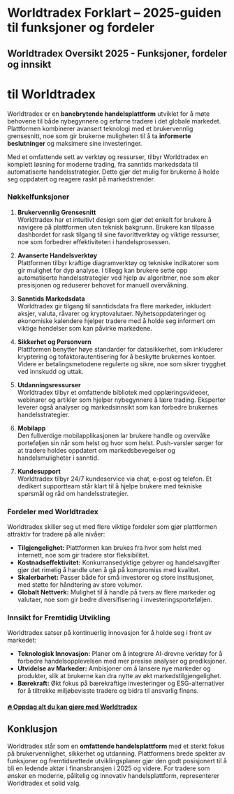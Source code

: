 # Worldtradex Forklart – 2025-guiden til funksjoner og fordeler
## Worldtradex Oversikt 2025 - Funksjoner, fordeler og innsikt

#  til Worldtradex  
Worldtradex er en **banebrytende handelsplattform** utviklet for å møte behovene til både nybegynnere og erfarne tradere i det globale markedet. Plattformen kombinerer avansert teknologi med et brukervennlig grensesnitt, noe som gir brukerne muligheten til å ta **informerte beslutninger** og maksimere sine investeringer.

Med et omfattende sett av verktøy og ressurser, tilbyr Worldtradex en komplett løsning for moderne trading, fra sanntids markedsdata til automatiserte handelsstrategier. Dette gjør det mulig for brukerne å holde seg oppdatert og reagere raskt på markedstrender.

### Nøkkelfunksjoner  

1. **Brukervennlig Grensesnitt**  
Worldtradex har et intuitivt design som gjør det enkelt for brukere å navigere på plattformen uten teknisk bakgrunn. Brukere kan tilpasse dashbordet for rask tilgang til sine favorittverktøy og viktige ressurser, noe som forbedrer effektiviteten i handelsprosessen.

2. **Avanserte Handelsverktøy**  
Plattformen tilbyr kraftige diagramverktøy og tekniske indikatorer som gir mulighet for dyp analyse. I tillegg kan brukere sette opp automatiserte handelsstrategier ved hjelp av algoritmer, noe som øker presisjonen og reduserer behovet for manuell overvåkning.

3. **Sanntids Markedsdata**  
Worldtradex gir tilgang til sanntidsdata fra flere markeder, inkludert aksjer, valuta, råvarer og kryptovalutaer. Nyhetsoppdateringer og økonomiske kalendere hjelper tradere med å holde seg informert om viktige hendelser som kan påvirke markedene.

4. **Sikkerhet og Personvern**  
Plattformen benytter høye standarder for datasikkerhet, som inkluderer kryptering og tofaktorautentisering for å beskytte brukernes kontoer. Videre er betalingsmetodene regulerte og sikre, noe som sikrer trygghet ved innskudd og uttak.

5. **Utdanningsressurser**  
Worldtradex tilbyr et omfattende bibliotek med opplæringsvideoer, webinarer og artikler som hjelper nybegynnere å lære trading. Eksperter leverer også analyser og markedsinnsikt som kan forbedre brukernes handelsstrategier.

6. **Mobilapp**  
Den fullverdige mobilapplikasjonen lar brukere handle og overvåke porteføljen sin når som helst og hvor som helst. Push-varsler sørger for at tradere holdes oppdatert om markedsbevegelser og handelsmuligheter i sanntid.

7. **Kundesupport**  
Worldtradex tilbyr 24/7 kundeservice via chat, e-post og telefon. Et dedikert supportteam står klart til å hjelpe brukere med tekniske spørsmål og råd om handelsstrategier.

### Fordeler med Worldtradex  

Worldtradex skiller seg ut med flere viktige fordeler som gjør plattformen attraktiv for tradere på alle nivåer:

- **Tilgjengelighet:** Plattformen kan brukes fra hvor som helst med internett, noe som gir tradere stor fleksibilitet.
- **Kostnadseffektivitet:** Konkurransedyktige gebyrer og handelsavgifter gjør det rimelig å handle uten å gå på kompromiss med kvalitet.
- **Skalerbarhet:** Passer både for små investorer og store institusjoner, med støtte for håndtering av store volumer.
- **Globalt Nettverk:** Mulighet til å handle på tvers av flere markeder og valutaer, noe som gir bedre diversifisering i investeringsporteføljen.

### Innsikt for Fremtidig Utvikling  

Worldtradex satser på kontinuerlig innovasjon for å holde seg i front av markedet:

- **Teknologisk Innovasjon:** Planer om å integrere AI-drevne verktøy for å forbedre handelsopplevelsen med mer presise analyser og prediksjoner.
- **Utvidelse av Markeder:** Ambisjoner om å lansere nye markeder og produkter, slik at brukerne kan dra nytte av økt markedstilgjengelighet.
- **Bærekraft:** Økt fokus på bærekraftige investeringer og ESG-alternativer for å tiltrekke miljøbevisste tradere og bidra til ansvarlig finans.

#### [🔥 Oppdag alt du kan gjøre med Worldtradex](https://t.co/ag2hDiChmX)
## Konklusjon  
Worldtradex står som en **omfattende handelsplattform** med et sterkt fokus på brukervennlighet, sikkerhet og utdanning. Plattformens brede spekter av funksjoner og fremtidsrettede utviklingsplaner gjør den godt posisjonert til å bli en ledende aktør i finansbransjen i 2025 og videre. For tradere som ønsker en moderne, pålitelig og innovativ handelsplattform, representerer Worldtradex et solid valg.